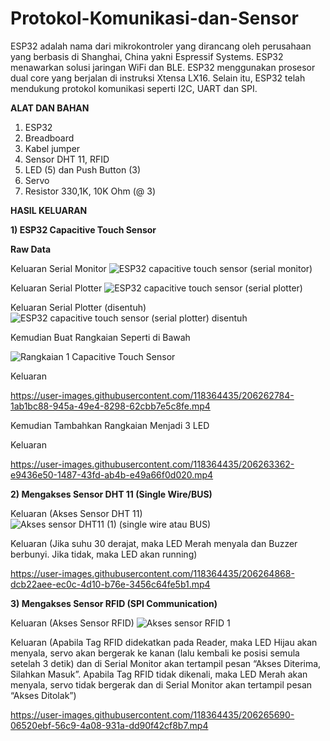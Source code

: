 # Protokol-Komunikasi-dan-Sensor

ESP32 adalah nama dari mikrokontroler yang dirancang oleh perusahaan yang berbasis di Shanghai, China yakni Espressif Systems. ESP32 menawarkan solusi jaringan WiFi dan BLE. ESP32 menggunakan prosesor dual core yang berjalan di instruksi Xtensa LX16. Selain itu, ESP32 telah mendukung protokol komunikasi seperti I2C, UART dan SPI.

**ALAT DAN BAHAN**
1) ESP32
2) Breadboard
3) Kabel jumper
4) Sensor DHT 11, RFID
5) LED (5) dan Push Button (3)
6) Servo
7) Resistor 330,1K, 10K Ohm (@ 3)

**HASIL KELUARAN**

**1) ESP32 Capacitive Touch Sensor**

**Raw Data**

Keluaran Serial Monitor
![ESP32 capacitive touch sensor (serial monitor)](https://user-images.githubusercontent.com/118364435/206261314-8de300af-fe98-4e43-bf56-384c46bd8b1d.jpeg)

Keluaran Serial Plotter
![ESP32 capacitive touch sensor (serial plotter)](https://user-images.githubusercontent.com/118364435/206261668-a6dbc3b5-83bd-4f4f-9a5f-58a3c701b6a7.jpeg)

Keluaran Serial Plotter (disentuh)
![ESP32 capacitive touch sensor (serial plotter) disentuh](https://user-images.githubusercontent.com/118364435/206261734-b1ba2eef-1255-4720-9054-9243f330ed98.jpeg)

Kemudian Buat Rangkaian Seperti di Bawah

![Rangkaian 1 Capacitive Touch Sensor](https://user-images.githubusercontent.com/118364435/206262185-fbc98031-c34f-4397-90c3-f707922a080b.PNG)

Keluaran


https://user-images.githubusercontent.com/118364435/206262784-1ab1bc88-945a-49e4-8298-62cbb7e5c8fe.mp4


Kemudian Tambahkan Rangkaian Menjadi 3 LED

Keluaran


https://user-images.githubusercontent.com/118364435/206263362-e9436e50-1487-43fd-ab4b-e49a66f0d020.mp4



**2) Mengakses Sensor DHT 11 (Single Wire/BUS)**

Keluaran (Akses Sensor DHT 11)
![Akses sensor DHT11 (1) (single wire atau BUS)](https://user-images.githubusercontent.com/118364435/206264192-1ff59998-10e4-4afa-822a-ddcc60898d74.jpeg)

Keluaran (Jika suhu 30 derajat, maka LED Merah menyala dan Buzzer berbunyi. Jika tidak, maka LED akan running)


https://user-images.githubusercontent.com/118364435/206264868-dcb22aee-ec0c-4d10-b76e-3456c64fe5b1.mp4



**3) Mengakses Sensor RFID (SPI Communication)**

Keluaran (Akses Sensor RFID)
![Akses sensor RFID 1](https://user-images.githubusercontent.com/118364435/206265429-c641a849-9094-476e-98c7-f76a90b19270.jpeg)

Keluaran (Apabila Tag RFID didekatkan pada Reader, maka LED Hijau akan menyala, servo akan bergerak ke kanan (lalu kembali ke posisi semula setelah 3 detik) dan di Serial Monitor akan tertampil pesan “Akses Diterima, Silahkan Masuk”. Apabila Tag RFID tidak dikenali, maka LED Merah akan menyala, servo tidak bergerak dan di Serial Monitor akan tertampil pesan “Akses Ditolak”)


https://user-images.githubusercontent.com/118364435/206265690-06520ebf-56c9-4a08-931a-dd90f42cf8b7.mp4



